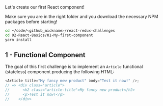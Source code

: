Let's create our first React component!

Make sure you are in the right folder and you download the necessary NPM packages before starting!

```bash
cd ~/code/<github_nickname>/react-redux-challenges
cd 02-React-Basics/01-My-first-component
yarn install
```

## 1 - Functional Component

The goal of this first challenge is to implement an `Article` functional (stateless) component producing the following HTML:

```js
<Article title="My fancy new product" body="Test it now!" />;
// => <div class="article">
//      <h2 class="article-title">My fancy new product</h2>
//      <p>Test it now!</p>
//    </div>
```
